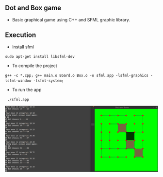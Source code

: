 ## Dot and Box game

* Basic graphical game using C++ and SFML graphic library. 

## Execution
* Install sfml

`sudo apt-get install libsfml-dev`

* To compile the project

` g++ -c *.cpp; g++ main.o Board.o Box.o -o sfml.app -lsfml-graphics -lsfml-window -lsfml-system; `

* To run the app

` ./sfml.app`


![The game while playing](demo.png)
